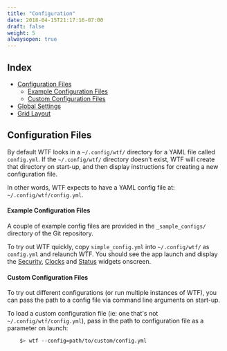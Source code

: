 ```yaml
---
title: "Configuration"
date: 2018-04-15T21:17:16-07:00
draft: false
weight: 5
alwaysopen: true
---
```


## Index

* [Configuration Files](#configuration-files)
  * [Example Configuration Files](#example-configuration-files)
  * [Custom Configuration Files](#custom-configuration-files)
* [Global Settings](/configuration/global_settings)
* [Grid Layout](/configuration/grid_layout)

## Configuration Files

By default WTF looks in a `~/.config/wtf/` directory for a YAML file called
`config.yml`. If the `~/.config/wtf/` directory doesn't exist, WTF will create that directory
on start-up, and then display instructions for creating a new
configuration file.

In other words, WTF expects to have a YAML config file at: `~/.config/wtf/config.yml`.

#### Example Configuration Files

A couple of example config files are provided in the `_sample_configs/`
directory of the Git repository.

To try out WTF quickly, copy
`simple_config.yml` into `~/.config/wtf/` as `config.yml` and relaunch WTF. You
should see the app launch and display the <a href="/modules/security/">Security</a>,
<a href="/posts/modules/clocks/">Clocks</a> and <a href="/modules/status/">Status</a> widgets onscreen.

#### Custom Configuration Files

To try out different configurations (or run multiple instances of WTF),
you can pass the path to a config file via command line arguments on
start-up.

To load a custom configuration file (ie: one that's not
`~/.config/wtf/config.yml`), pass in the path to configuration file as a
parameter on launch:

```bash
    $> wtf --config=path/to/custom/config.yml
```